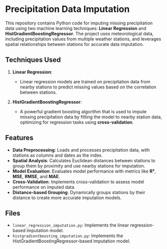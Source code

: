 # Precipitation Data Imputation

This repository contains Python code for imputing missing precipitation data using two machine learning techniques: **Linear Regression** and **HistGradientBoostingRegressor**. The project uses meteorological data, including precipitation values from multiple weather stations, and leverages spatial relationships between stations for accurate data imputation.

## Techniques Used

1. **Linear Regression**:
   - Linear regression models are trained on precipitation data from nearby stations to predict missing values based on the correlation between stations.
   
2. **HistGradientBoostingRegressor**:
   - A powerful gradient boosting algorithm that is used to impute missing precipitation data by fitting the model to nearby station data, optimizing for regression tasks using **cross-validation**.

## Features

- **Data Preprocessing**: Loads and processes precipitation data, with stations as columns and dates as the index.
- **Spatial Analysis**: Calculates Euclidean distances between stations to group them by proximity and use nearby stations for imputation.
- **Model Evaluation**: Evaluates model performance with metrics like **R²**, **MSE**, **RMSE**, and **MAE**.
- **Cross-Validation**: Implements cross-validation to assess model performance on imputed data.
- **Distance-based Grouping**: Dynamically groups stations by their distance to create more accurate imputation models.

## Files

- `linear_regression_imputation.py`: Implements the linear regression-based imputation model.
- `histgradientboosting_imputation.py`: Implements the HistGradientBoostingRegressor-based imputation model.

